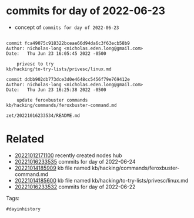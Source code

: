 # commits for day of 2022-06-23

- concept of `commits for day of 2022-06-23`

```

commit fca49075c918322bceae66d94da6c3f63ecb58b9
Author: nicholas-long <nicholas.eden.long@gmail.com>
Date:   Thu Jun 23 16:05:45 2022 -0500

    privesc to try
kb/hacking/to-try-lists/privesc/linux.md

commit ddbb902db773dce3d0e4648cc5456f79e769412e
Author: nicholas-long <nicholas.eden.long@gmail.com>
Date:   Thu Jun 23 16:25:38 2022 -0500

    update feroxbuster commands
kb/hacking/commands/feroxbuster-command.md
```

` zet/20221016233534/README.md `

# Related

- [20221012171100](/zet/20221012171100/README.md) recently created nodes hub
- [20221016233535](/zet/20221016233535/README.md) commits for day of 2022-06-24
- [20221014185909](/zet/20221014185909/README.md) kb file named kb/hacking/commands/feroxbuster-command.md
- [20221014185600](/zet/20221014185600/README.md) kb file named kb/hacking/to-try-lists/privesc/linux.md
- [20221016233532](/zet/20221016233532/README.md) commits for day of 2022-06-22

Tags:

    #dayinhistory
